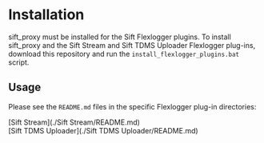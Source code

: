 # Installation

sift_proxy must be installed for the Sift Flexlogger plugins. To install sift_proxy and the Sift Stream and Sift TDMS Uploader Flexlogger plug-ins, download this repository and run the `install_flexlogger_plugins.bat` script.

## Usage

Please see the `README.md` files in the specific Flexlogger plug-in directories:

[Sift Stream](./Sift Stream/README.md)  
[Sift TDMS Uploader](./Sift TDMS Uploader/README.md)